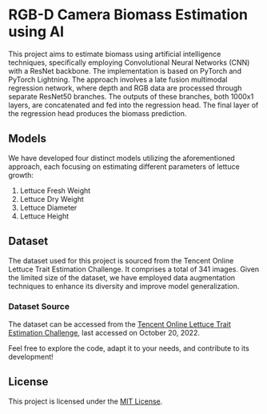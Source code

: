 # RGB-D Camera Biomass Estimation using AI

This project aims to estimate biomass using artificial intelligence techniques, specifically employing Convolutional Neural Networks (CNN) with a ResNet backbone. The implementation is based on PyTorch and PyTorch Lightning. The approach involves a late fusion multimodal regression network, where depth and RGB data are processed through separate ResNet50 branches. The outputs of these branches, both 1000x1 layers, are concatenated and fed into the regression head. The final layer of the regression head produces the biomass prediction.

## Models

We have developed four distinct models utilizing the aforementioned approach, each focusing on estimating different parameters of lettuce growth:

1. Lettuce Fresh Weight
2. Lettuce Dry Weight
3. Lettuce Diameter
4. Lettuce Height

## Dataset

The dataset used for this project is sourced from the Tencent Online Lettuce Trait Estimation Challenge. It comprises a total of 341 images. Given the limited size of the dataset, we have employed data augmentation techniques to enhance its diversity and improve model generalization.

### Dataset Source

The dataset can be accessed from the [Tencent Online Lettuce Trait Estimation Challenge](http://www.autonomousgreenhouses.com/online_challenge/index), last accessed on October 20, 2022.


Feel free to explore the code, adapt it to your needs, and contribute to its development!

## License

This project is licensed under the [MIT License](LICENSE).

